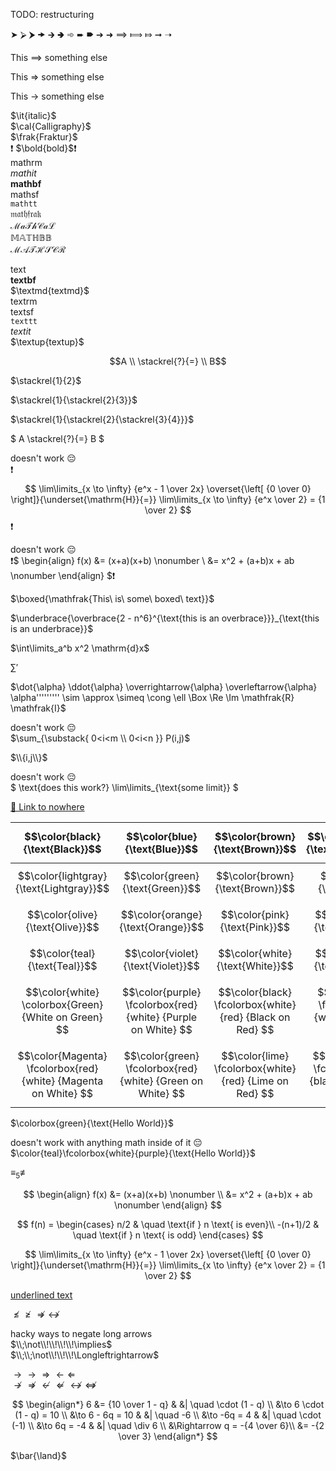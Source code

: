 TODO: restructuring

➤ ⮚ ⮞ 🠞 🡲 🢂 ➾ ➨ 🠶 ➔ ➜ ⟹ ⟾ ⤇ ➞ ➝

This $\implies$ something else

This $\Rightarrow$ something else

This $\to$ something else

$\it{italic}$\
$\cal{Calligraphy}$\
$\frak{Fraktur}$\
❗ $\bold{bold}$❗\
$\mathrm{mathrm}$\
$\mathit{mathit}$\
$\mathbf{mathbf}$\
$\mathsf{mathsf}$\
$\mathtt{mathtt}$\
$\mathfrak{mathfrak}$\
$\mathcal{MaThCaL}$\
$\mathbb{MATHBB}$\
$\mathscr{MATHSCR}$

$\text{text}$\
$\textbf{textbf}$\
$\textmd{textmd}$\
$\textrm{textrm}$\
$\textsf{textsf}$\
$\texttt{texttt}$\
$\textit{textit}$\
$\textup{textup}$

$$A \\ \stackrel{?}{=} \\ B$$

$\stackrel{1}{2}$

$\stackrel{1}{\stackrel{2}{3}}$

$\stackrel{1}{\stackrel{2}{\stackrel{3}{4}}}$

$
A
\stackrel{?}{=}
B
$

doesn't work 😔\
❗
$$
\lim\limits_{x \to \infty} {e^x - 1 \over 2x}
\overset{\left[ {0 \over 0} \right]}{\underset{\mathrm{H}}{=}}
\lim\limits_{x \to \infty} {e^x \over 2} = {1 \over 2}
$$
❗

doesn't work 😔\
❗$
\begin{align}
 f(x) &= (x+a)(x+b) \nonumber \\
      &= x^2 + (a+b)x + ab \nonumber
\end{align}
$❗

$\boxed{\mathfrak{This\ is\ some\ boxed\ text}}$

$\underbrace{\overbrace{2 - n^6}^{\text{this is an overbrace}}}_{\text{this is an underbrace}}$

$\int\limits_a^b x^2 \mathrm{d}x$

$\sum'$

$\dot{\alpha} \ddot{\alpha} \overrightarrow{\alpha} \overleftarrow{\alpha} \alpha''''''''' \sim \approx \simeq \cong \ell \Box \Re \Im \mathfrak{R} \mathfrak{I}$

doesn't work 😔\
$\sum_{\substack{
  0<i<m \\
  0<i<n
}} P(i,j)$

$\\{i,j\\}$

doesn't work 😔\
$
\text{does this work?}
\lim\limits_{\text{some limit}}
$

[🔗 Link to nowhere](# "A link to nowhere")

| $$\color{black}{\text{Black}}$$ |  $$\color{blue}{\text{Blue}}$$ | $$\color{brown}{\text{Brown}}$$ | $$\color{darkgray}{\text{Darkgray}}$$  | $$\color{gray}{\text{Gray}}$$ |
| ------------- | ------------- | ------------- | ------------- | ------------- |
| $$\color{lightgray}{\text{Lightgray}}$$ |  $$\color{green}{\text{Green}}$$ | $$\color{brown}{\text{Brown}}$$ | $$\color{lime}{\text{Lime}}$$  | $$\color{magenta}{\text{Magenta}}$$ |
| $$\color{olive}{\text{Olive}}$$ |  $$\color{orange}{\text{Orange}}$$ | $$\color{pink}{\text{Pink}}$$ | $$\color{purple}{\text{Purple}}$$  | $$\color{red}{\text{Red}}$$ |
| $$\color{teal}{\text{Teal}}$$ |  $$\color{violet}{\text{Violet}}$$ | $$\color{white}{\text{White}}$$ | $$\color{yellow}{\text{Yellow}}$$  | $$\color{BurntOrange}{\text{Burnt Orange}}$$ |
| $$\color{white} \colorbox{Green} {White on Green} $$   | $$\color{purple} \fcolorbox{red}{white} {Purple on White} $$  | $$\color{black} \fcolorbox{white} {red} {Black on Red} $$   | $$\color{black} \fcolorbox{red}{white} {Black on White} $$ | $$\color{black} \colorbox{BurntOrange} {orange background} $$ |
| $$\color{Magenta} \fcolorbox{red}{white} {Magenta on White} $$ |  $$\color{green} \fcolorbox{red}{white} {Green on White} $$ | $$\color{lime} \fcolorbox{white}{red} {Lime on Red} $$ |$$\color{Orange} \fcolorbox{white}{black} {Orange on Black} $$  | $$\color{blue} \fcolorbox{white}{red} {Blue on White} $$ |

$\colorbox{green}{\text{Hello World}}$

doesn't work with anything math inside of it 😔\
$\color{teal}\fcolorbox{white}{purple}{\text{Hello World}}$

$\equiv_5 \not\equiv$

$$
\begin{align}
 f(x) &= (x+a)(x+b) \nonumber \\
      &= x^2 + (a+b)x + ab \nonumber
\end{align}
$$

$$
f(n) =
\begin{cases}
  n/2       & \quad \text{if } n \text{ is even}\\
  -(n+1)/2  & \quad \text{if } n \text{ is odd}
\end{cases}
$$

$$
\lim\limits_{x \to \infty} {e^x - 1 \over 2x}
\overset{\left[ {0 \over 0} \right]}{\underset{\mathrm{H}}{=}}
\lim\limits_{x \to \infty} {e^x \over 2} = {1 \over 2}
$$

<ins>$\text{underlined text}$</ins>

$\nleq\ngeqslant\nRightarrow\nleftrightarrow$

hacky ways to negate long arrows\
$\\;\not\\!\\!\\!\\!\implies$\
$\\;\\;\not\\!\\!\\!\Longleftrightarrow$

$\to \longrightarrow \Longrightarrow \longleftarrow \Longleftarrow$\
$\nrightarrow \nRightarrow \nleftarrow \nLeftarrow \nleftrightarrow \nLeftrightarrow$

$$
\begin{align*}
  6 &= {10 \over 1 - q}        & &| \quad \cdot (1 - q) \\
  &\to 6 \cdot (1 - q) = 10    \\
  &\to 6 - 6q = 10             & &| \quad -6 \\
  &\to -6q = 4                 & &| \quad \cdot (-1) \\
  &\to 6q = -4                 & &| \quad \div 6 \\
  &\Rightarrow q = -{4 \over 6}\\
  &= -{2 \over 3}
\end{align*}
$$

$\bar{\land}$
